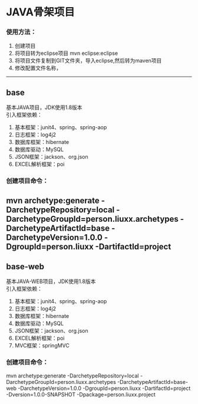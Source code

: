 # JAVA骨架项目
### 使用方法：
1. 创建项目
2. 将项目转为eclipse项目  mvn eclipse:eclipse
3. 将项目文件复制到GIT文件夹，导入eclipse,然后转为maven项目
4. 修改配置文件名称，
---
## base
基本JAVA项目，JDK使用1.8版本<br>
引入框架依赖：
1. 基本框架：junit4、spring、spring-aop
2. 日志框架：log4j2
3. 数据库框架：hibernate
4. 数据库驱动：MySQL
5. JSON框架：jackson、org.json
6. EXCEL解析框架：poi<p>

### 创建项目命令：
 mvn archetype:generate -DarchetypeRepository=local -DarchetypeGroupId=person.liuxx.archetypes -DarchetypeArtifactId=base -DarchetypeVersion=1.0.0 -DgroupId=person.liuxx -DartifactId=project
---
## base-web
基本JAVA-WEB项目，JDK使用1.8版本<br>
引入框架依赖：
1. 基本框架：junit4、spring、spring-aop
2. 日志框架：log4j2
3. 数据库框架：hibernate
4. 数据库驱动：MySQL
5. JSON框架：jackson、org.json
6. EXCEL解析框架：poi
7. MVC框架：springMVC<p>

### 创建项目命令：
mvn archetype:generate -DarchetypeRepository=local -DarchetypeGroupId=person.liuxx.archetypes -DarchetypeArtifactId=base-web -DarchetypeVersion=1.0.0 -DgroupId=person.liuxx -DartifactId=project -Dversion=1.0.0-SNAPSHOT -Dpackage=person.liuxx.project
